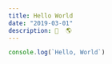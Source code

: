 ```yaml
---
title: Hello World
date: "2019-03-01"
description: 👋  🌎
---
```


```js
console.log(`Hello, World`)
```
